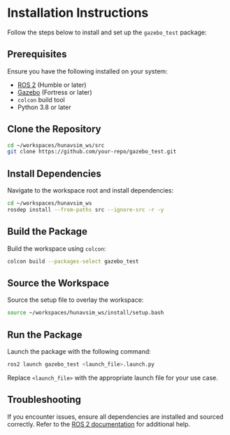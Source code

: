 # Installation Instructions

Follow the steps below to install and set up the `gazebo_test` package:

## Prerequisites

Ensure you have the following installed on your system:

- [ROS 2](https://docs.ros.org/en/rolling/Installation.html) (Humble or later)
- [Gazebo](https://gazebosim.org/) (Fortress or later)
- `colcon` build tool
- Python 3.8 or later

## Clone the Repository

```bash
cd ~/workspaces/hunavsim_ws/src
git clone https://github.com/your-repo/gazebo_test.git
```

## Install Dependencies

Navigate to the workspace root and install dependencies:

```bash
cd ~/workspaces/hunavsim_ws
rosdep install --from-paths src --ignore-src -r -y
```

## Build the Package

Build the workspace using `colcon`:

```bash
colcon build --packages-select gazebo_test
```

## Source the Workspace

Source the setup file to overlay the workspace:

```bash
source ~/workspaces/hunavsim_ws/install/setup.bash
```

## Run the Package

Launch the package with the following command:

```bash
ros2 launch gazebo_test <launch_file>.launch.py
```

Replace `<launch_file>` with the appropriate launch file for your use case.

## Troubleshooting

If you encounter issues, ensure all dependencies are installed and sourced correctly. Refer to the [ROS 2 documentation](https://docs.ros.org/) for additional help.
